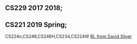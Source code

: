 ## CS229 2017 2018;

## CS221 2019 Spring;

CS224n,CS246,CS246H,CS234,CS224W
[RL from David Silver](https://www.youtube.com/watch?v=2pWv7GOvuf0&list=PLqYmG7hTraZDM-OYHWgPebj2MfCFzFObQ)  
